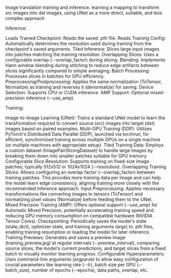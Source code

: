Image translation training and inference.
learning a mapping to transform src images into dst images, using UNet as a more direct, suitable, and less complex approach


Inference:

Loads Trained Checkpoint: Reads the saved .pth file.
Reads Training Config: Automatically determines the resolution used during training from the checkpoint's saved arguments.
Tiled Inference: Slices large input images into patches matching the training resolution.
Overlapping Slices: Uses a configurable overlap (--overlap_factor) during slicing.
Blending: Implements Hann window blending during stitching to reduce edge artifacts between slices significantly compared to simple averaging.
Batch Processing: Processes slices in batches for GPU efficiency.
Preprocessing/Postprocessing: Applies the same normalization (ToTensor, Normalize) as training and reverses it (denormalize) for saving.
Device Selection: Supports CPU or CUDA inference.
AMP Support: Optional mixed-precision inference (--use_amp).

Training:

Image-to-Image Learning (UNet): Trains a standard UNet model to learn the transformation required to convert source (src) images into target (dst) images based on paired examples.
Multi-GPU Training (DDP): Utilizes PyTorch's Distributed Data Parallel (DDP), launched via torchrun, for efficient, synchronized training across multiple GPUs on a single machine (or multiple machines with appropriate setup).
Tiled Training Data: Employs a custom dataset (ImagePairSlicingDataset) to handle large images by breaking them down into smaller patches suitable for GPU memory.
Configurable Slice Resolution: Supports training on fixed-size image patches, typically 512x512 or 1024x1024 (--resolution).
Overlapping Training Slices: Allows configuring an overlap factor (--overlap_factor) between training patches. This provides more training data per image and can help the model learn edge consistency, aligning training more closely with the recommended inference approach.
Input Preprocessing: Applies necessary transformations like converting images to tensors (ToTensor) and normalizing pixel values (Normalize) before feeding them to the UNet.
Mixed Precision Training (AMP): Offers optional support (--use_amp) for Automatic Mixed Precision, potentially accelerating training speed and reducing GPU memory consumption on compatible hardware (NVIDIA Tensor Cores).
Checkpointing: Periodically saves the model's state (state_dict), optimizer state, and training arguments (args) to .pth files, enabling training resumption or loading the model for later inference.
Training Previews: Generates and saves a preview image (training_preview.jpg) at regular intervals (--preview_interval), comparing source slices, the model's current predictions, and target slices from a fixed batch to visually monitor learning progress.
Configurable Hyperparameters: Uses command-line arguments (argparse) to allow easy configuration of crucial parameters like learning rate (--lr), batch size per GPU (--batch_size), number of epochs (--epochs), data paths, overlap, etc.
